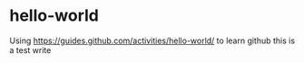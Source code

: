 # hello-world
Using https://guides.github.com/activities/hello-world/ to learn github
this is a test write
